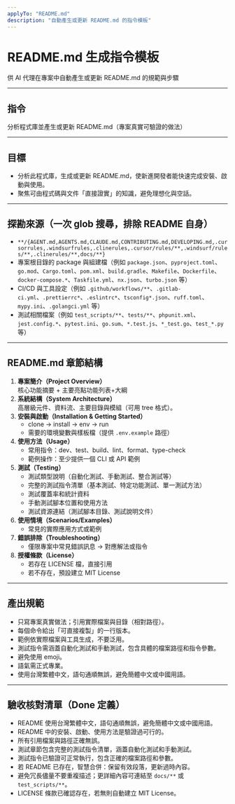 ```yaml
---
applyTo: "README.md"
description: "自動產生或更新 README.md 的指令模板"
---
```


# README.md 生成指令模板

供 AI 代理在專案中自動產生或更新 README.md 的規範與步驟

---

## 指令

分析程式庫並產生或更新 README.md（專案真實可驗證的做法）

---

## 目標

- 分析此程式庫，生成或更新 README.md，使新進開發者能快速完成安裝、啟動與使用。
- 聚焦可由程式碼與文件「直接證實」的知識，避免理想化與空話。

---

## 探勘來源（一次 glob 搜尋，排除 README 自身）

- `**/{AGENT.md,AGENTS.md,CLAUDE.md,CONTRIBUTING.md,DEVELOPING.md,.cursorrules,.windsurfrules,.clinerules,.cursor/rules/**,.windsurf/rules/**,.clinerules/**,docs/**}`
- 專案根目錄的 package 與組建檔（例如 `package.json`、`pyproject.toml`、`go.mod`、`Cargo.toml`、`pom.xml`、`build.gradle`、`Makefile`、`Dockerfile`、`docker-compose.*`、`Taskfile.yml`、`nx.json`、`turbo.json` 等）
- CI/CD 與工具設定（例如 `.github/workflows/**`、`.gitlab-ci.yml`、`.prettierrc*`、`.eslintrc*`、`tsconfig*.json`、`ruff.toml`、`mypy.ini`、`.golangci.yml` 等）
- 測試相關檔案（例如 `test_scripts/**`、`tests/**`、`phpunit.xml`、`jest.config.*`、`pytest.ini`、`go.sum`、`*.test.js`、`*_test.go`、`test_*.py` 等）

---

## README.md 章節結構

1. **專案簡介（Project Overview）**  
   核心功能摘要 + 主要亮點功能列表+大綱
2. **系統結構（System Architecture）**  
   高層級元件、資料流、主要目錄與模組（可用 tree 格式）。
3. **安裝與啟動（Installation & Getting Started）**
   - clone → install → env → run
   - 需要的環境變數與樣板檔（提供 `.env.example` 路徑）
4. **使用方法（Usage）**
   - 常用指令：dev、test、build、lint、format、type-check
   - 範例操作：至少提供一個 CLI 或 API 範例
5. **測試（Testing）**
   - 測試類型說明（自動化測試、手動測試、整合測試等）
   - 完整的測試指令清單（基本測試、特定功能測試、單一測試方法）
   - 測試覆蓋率和統計資料
   - 手動測試腳本位置和使用方法
   - 測試資源連結（測試腳本目錄、測試說明文件）
6. **使用情境（Scenarios/Examples）**
   - 常見的實際應用方式或範例
7. **錯誤排除（Troubleshooting）**
   - 僅限專案中常見錯誤訊息 → 對應解法或指令
8. **授權條款（License）**
   - 若存在 LICENSE 檔，直接引用
   - 若不存在，預設建立 MIT License

---

## 產出規範

- 只寫專案真實做法；引用實際檔案與目錄（相對路徑）。
- 每個命令給出「可直接複製」的一行版本。
- 範例依實際檔案與工具生成，不要泛用。
- 測試指令需涵蓋自動化測試和手動測試，包含具體的檔案路徑和指令參數。
- 避免使用 emoji。
- 語氣需正式專業。
- 使用台灣繁體中文，語句通順無誤，避免簡體中文或中國用語。

---

## 驗收核對清單（Done 定義）

- README 使用台灣繁體中文，語句通順無誤，避免簡體中文或中國用語。
- README 中的安裝、啟動、使用方法是驗證過可行的。
- 所有引用檔案與路徑正確無誤。
- 測試章節包含完整的測試指令清單，涵蓋自動化測試和手動測試。
- 測試指令已驗證可正常執行，包含正確的檔案路徑和參數。
- 若 README 已存在，智慧合併：保留有效段落，更新過時內容。
- 避免冗長儘量不要重複描述；更詳細內容可連結至 `docs/**` 或 `test_scripts/**`。
- LICENSE 條款已確認存在，若無則自動建立 MIT License。
